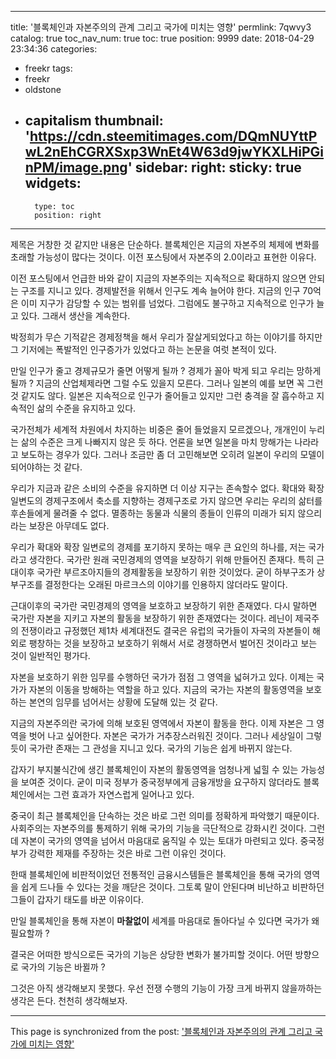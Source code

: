 
---
title: '블록체인과 자본주의의 관계 그리고 국가에 미치는 영향'
permlink: 7qwvy3
catalog: true
toc_nav_num: true
toc: true
position: 9999
date: 2018-04-29 23:34:36
categories:
- freekr
tags:
- freekr
- oldstone
- capitalism
thumbnail: 'https://cdn.steemitimages.com/DQmNUYttPwL2nEhCGRXSxp3WnEt4W63d9jwYKXLHiPGinPM/image.png'
sidebar:
    right:
        sticky: true
widgets:
    -
        type: toc
        position: right
---


제목은 거창한 것 같지만 내용은 단순하다. 블록체인은 지금의 자본주의 체제에 변화를 초래할 가능성이 많다는 것이다. 이전 포스팅에서 자본주의 2.0이라고 표현한 이유다. 

이전 포스팅에서 언급한 바와 같이 지금의 자본주의는 지속적으로 확대하지 않으면 안되는 구조를 지니고 있다. 경제발전을 위해서 인구도 계속 늘어야 한다. 지금의 인구 70억은 이미 지구가 감당할 수 있는 범위를 넘었다. 그럼에도 불구하고 지속적으로 인구가 늘고 있다. 그래서 생산을 계속한다. 

박정희가 무슨 기적같은 경제정책을 해서 우리가 잘살게되었다고 하는 이야기를 하지만 그 기저에는 폭발적인 인구증가가 있었다고 하는 논문을 여럿 본적이 있다. 

만일 인구가 줄고 경제규모가 줄면 어떻게 될까 ? 경제가 꼴아 박게 되고 우리는 망하게 될까 ? 지금의 산업체제라면 그럴 수도 있을지 모른다. 그러나 일본의 예를 보면 꼭 그런 것 같지도 않다. 일본은 지속적으로 인구가 줄어들고 있지만 그런 충격을 잘 흡수하고 지속적인 삶의 수준을 유지하고 있다. 

국가전체가 세계적 차원에서 차지하는 비중은 줄어 들었을지 모르겠으나, 개개인이 누리는 삶의 수준은 크게 나빠지지 않은 듯 하다. 언론을 보면 일본을 마치 망해가는 나라라고 보도하는 경우가 있다. 그러나 조금만 좀 더 고민해보면 오히려 일본이 우리의 모델이 되어야하는 것 같다.

우리가 지금과 같은 소비의 수준을 유지하면 더 이상 지구는 존속할수 없다. 확대와 확장일변도의 경제구조에서 축소를 지향하는 경제구조로 가지 않으면 우리는 우리의 삶터를 후손들에게 물려줄 수 없다. 멸종하는 동물과 식물의 종들이 인류의 미래가 되지 않으리라는 보장은 아무데도 없다. 

우리가 확대와 확장 일변로의 경제를 포기하지 못하는 매우 큰 요인의 하나를, 저는 국가라고 생각한다. 국가란 원래 국민경제의 영역을 보장하기 위해 만들어진 존재다. 특히 근대이후 국가란 부르조아지들의 경제활동을 보장하기 위한 것이었다. 굳이 하부구조가 상부구조를 결정한다는 오래된 마르크스의 이야기를 인용하지 않더라도 말이다. 

근대이후의 국가란 국민경제의 영역을 보호하고 보장하기 위한 존재였다. 다시 말하면 국가란 자본을 지키고 자본의 활동을 보장하기 위한 존재였다는 것이다. 레닌이 제국주의 전쟁이라고 규정했던 제1차 세계대전도 결국은 유럽의 국가들이 자국의 자본들이 해외로 팽창하는 것을 보장하고 보호하기 위해서 서로 경쟁하면서 벌어진 것이라고 보는 것이 일반적인 평가다. 

자본을 보호하기 위한 임무를 수행하던 국가가 점점 그 영역을 넓혀가고 있다. 이제는 국가가 자본의 이동을 방해하는 역할을 하고 있다. 지금의 국가는 자본의 활동영역을 보호하는 본연의 임무를 넘어서는 상황에 도달해 있는 것 같다. 

지금의 자본주의란 국가에 의해 보호된 영역에서 자본이 활동을 한다. 이제 자본은 그 영역을 벗어 나고 싶어한다. 자본은 국가가 거추장스러워진 것이다. 그러나 세상일이 그렇듯이 국가란 존재는 그 관성을 지니고 있다. 국가의 기능은 쉽게 바뀌지 않는다. 

갑자기 부지불식간에 생긴 블록체인이 자본의 활동영역을 엄청나게 넓힐 수 있는 가능성을 보여준 것이다. 굳이 미국 정부가 중국정부에게 금융개방을 요구하지 않더라도 블록체인에서는 그런 효과가 자연스럽게 일어나고 있다. 

중국이 최근 블록체인을 단속하는 것은 바로 그런 의미를 정확하게 파악했기 때문이다. 사회주의는 자본주의를 통제하기 위해 국가의 기능을 극단적으로 강화시킨 것이다. 그런데 자본이 국가의 영역을 넘어서 마음대로 움직일 수 있는 토대가 마련되고 있다. 중국정부가 강력한 제재를 주장하는 것은 바로 그런 이유인 것이다. 

한때 블록체인에 비판적이었던 전통적인 금융시스템들은 블록체인을 통해 국가의 영역을 쉽게 드나들 수 있다는 것을 깨닫은 것이다. 그토록 말이 안된다며 비난하고 비판하던 그들이 갑자기 태도를 바꾼 이유이다. 

만일 블록체인을 통해 자본이 **마찰없이** 세계를 마음대로 돌아다닐 수 있다면 국가가 왜 필요할까 ?


결국은 어떠한 방식으로든 국가의 기능은 상당한 변화가 불가피할 것이다. 어떤 방향으로 국가의 기능은 바뀔까 ? 

그것은 아직 생각해보지 못했다. 우선 전쟁 수행의 기능이 가장 크게 바뀌지 않을까하는 생각은 든다. 
천천히 생각해보자.

- - -

This page is synchronized from the post: ['블록체인과 자본주의의 관계 그리고 국가에 미치는 영향'](https://steemit.com/@oldstone/7qwvy3)
